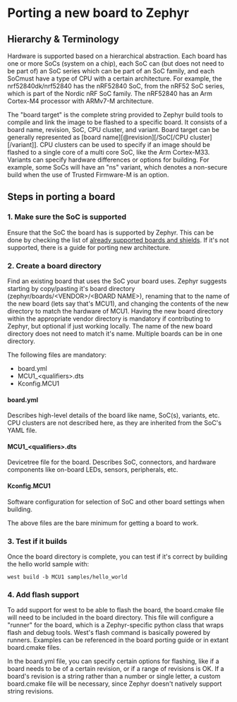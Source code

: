 # Porting a new board to Zephyr

## Hierarchy & Terminology
Hardware is supported based on a hierarchical abstraction. Each board has one or more SoCs (system on a chip), each SoC can (but does not need to be part of) an SoC series which can be part of an SoC family, and each SoCmust have a type of CPU with a certain architecture. For example, the nrf52840dk/nrf52840 has the nRF52840 SoC, from the nRF52 SoC series, which is part of the Nordic nRF SoC family. The nRF52840 has an Arm Cortex-M4 processor with ARMv7-M architecture. 

The "board target" is the complete string provided to Zephyr build tools to compile and link the image to be flashed to a specific board. It consists of a board name, revision, SoC, CPU cluster, and variant. Board target can be generally represented as \[board name\]\[@revision\]\[/SoC\[/CPU cluster\]\[/variant\]\]. CPU clusters can be used to specify if an image should be flashed to a single core of a multi core SoC, like the Arm Cortex-M33. Variants can specify hardware differences or options for building. For example, some SoCs will have an "ns" variant, which denotes a non-secure build when the use of Trusted Firmware-M is an option.


## Steps in porting a board
### 1. Make sure the SoC is supported
Ensure that the SoC the board has is supported by Zephyr. This can be done by checking the list of [already supported boards and shields](https://docs.zephyrproject.org/latest/boards/index.html#boards). If it's not supported, there is a guide for porting new architecture.

### 2. Create a board directory
Find an existing board that uses the SoC your board uses. Zephyr suggests starting by copy/pasting it's board directory (zephyr/boards/\<VENDOR\>/\<BOARD NAME\>), renaming that to the name of the new board (lets say that's MCU1), and changing the contents of the new directory to match the hardware of MCU1. Having the new board directory within the appropriate vendor directory is mandatory if contributing to Zephyr, but optional if just working locally. The name of the new board directory does not need to match it's name. Multiple boards can be in one directory. 

The following files are mandatory: 
 - board.yml
 - MCU1\_\<qualifiers\>.dts
 - Kconfig.MCU1

#### board.yml
Describes high-level details of the board like name, SoC(s), variants, etc. CPU clusters are not described here, as they are inherited from the SoC's YAML file.

#### MCU1\_\<qualifiers\>.dts
Devicetree file for the board. Describes SoC, connectors, and hardware components like on-board LEDs, sensors, peripherals, etc.

#### Kconfig.MCU1
Software configuration for selection of SoC and other board settings when building.

The above files are the bare minimum for getting a board to work.

### 3. Test if it builds
Once the board directory is complete, you can test if it's correct by building the hello world sample with:
```
west build -b MCU1 samples/hello_world
```

### 4. Add flash support
To add support for west to be able to flash the board, the board.cmake file will need to be included in the board directory. This file will configure a "runner" for the board, which is a Zephyr-specific python class that wraps flash and debug tools. West's flash command is basically powered by runners. Examples can be referenced in the board porting guide or in extant board.cmake files. 

In the board.yml file, you can specify certain options for flashing, like if a board needs to be of a certain revision, or if a range of revisions is OK. If a board's revision is a string rather than a number or single letter, a custom board.cmake file will be necessary, since Zephyr doesn't natively support string revisions.










